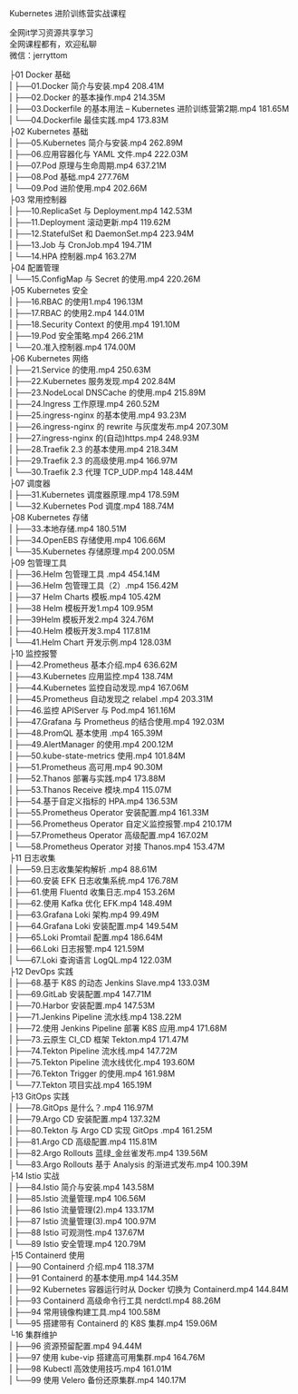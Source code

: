 Kubernetes 进阶训练营实战课程

全网it学习资源共享学习<br>全网课程都有，欢迎私聊<br>微信：jerryttom<br>

├01 Docker 基础<br> | ├──01.Docker 简介与安装.mp4 208.41M<br> | ├──02.Docker 的基本操作.mp4 214.35M<br> | ├──03.Dockerfile 的基本用法 – Kubernetes 进阶训练营第2期.mp4 181.65M<br> | └──04.Dockerfile 最佳实践.mp4 173.83M<br> ├02 Kubernetes 基础<br> | ├──05.Kubernetes 简介与安装.mp4 262.89M<br> | ├──06.应用容器化与 YAML 文件.mp4 222.03M<br> | ├──07.Pod 原理与生命周期.mp4 637.21M<br> | ├──08.Pod 基础.mp4 277.76M<br> | └──09.Pod 进阶使用.mp4 202.66M<br> ├03 常用控制器<br> | ├──10.ReplicaSet 与 Deployment.mp4 142.53M<br> | ├──11.Deployment 滚动更新.mp4 119.62M<br> | ├──12.StatefulSet 和 DaemonSet.mp4 223.94M<br> | ├──13.Job 与 CronJob.mp4 194.71M<br> | └──14.HPA 控制器.mp4 163.27M<br> ├04 配置管理<br> | └──15.ConfigMap 与 Secret 的使用.mp4 220.26M<br> ├05 Kubernetes 安全<br> | ├──16.RBAC 的使用1.mp4 196.13M<br> | ├──17.RBAC 的使用2.mp4 144.01M<br> | ├──18.Security Context 的使用.mp4 191.10M<br> | ├──19.Pod 安全策略.mp4 266.21M<br> | └──20.准入控制器.mp4 174.00M<br> ├06 Kubernetes 网络<br> | ├──21.Service 的使用.mp4 250.63M<br> | ├──22.Kubernetes 服务发现.mp4 202.84M<br> | ├──23.NodeLocal DNSCache 的使用.mp4 215.89M<br> | ├──24.Ingress 工作原理.mp4 260.52M<br> | ├──25.ingress-nginx 的基本使用.mp4 93.23M<br> | ├──26.ingress-nginx 的 rewrite 与灰度发布.mp4 207.30M<br> | ├──27.ingress-nginx 的(自动)https.mp4 248.93M<br> | ├──28.Traefik 2.3 的基本使用.mp4 218.34M<br> | ├──29.Traefik 2.3 的高级使用.mp4 166.97M<br> | └──30.Traefik 2.3 代理 TCP_UDP.mp4 148.44M<br> ├07 调度器<br> | ├──31.Kubernetes 调度器原理.mp4 178.59M<br> | └──32.Kubernetes Pod 调度.mp4 188.74M<br> ├08 Kubernetes 存储<br> | ├──33.本地存储.mp4 180.51M<br> | ├──34.OpenEBS 存储使用.mp4 106.66M<br> | └──35.Kubernetes 存储原理.mp4 200.05M<br> ├09 包管理工具<br> | ├──36.Helm 包管理工具 .mp4 454.14M<br> | ├──36.Helm 包管理工具（2）.mp4 156.42M<br> | ├──37 Helm Charts 模板.mp4 105.42M<br> | ├──38 Helm 模板开发1.mp4 109.95M<br> | ├──39Helm 模板开发2.mp4 324.76M<br> | ├──40.Helm 模板开发3.mp4 117.81M<br> | └──41.Helm Chart 开发示例.mp4 128.03M<br> ├10 监控报警<br> | ├──42.Prometheus 基本介绍.mp4 636.62M<br> | ├──43.Kubernetes 应用监控.mp4 138.74M<br> | ├──44.Kubernetes 监控自动发现.mp4 167.06M<br> | ├──45.Prometheus 自动发现之 relabel .mp4 203.31M<br> | ├──46.监控 APIServer 与 Pod.mp4 161.16M<br> | ├──47.Grafana 与 Prometheus 的结合使用.mp4 192.03M<br> | ├──48.PromQL 基本使用 .mp4 165.39M<br> | ├──49.AlertManager 的使用.mp4 200.12M<br> | ├──50.kube-state-metrics 使用.mp4 101.84M<br> | ├──51.Prometheus 高可用.mp4 90.30M<br> | ├──52.Thanos 部署与实践.mp4 173.88M<br> | ├──53.Thanos Receive 模块.mp4 115.07M<br> | ├──54.基于自定义指标的 HPA.mp4 136.53M<br> | ├──55.Prometheus Operator 安装配置.mp4 161.33M<br> | ├──56.Prometheus Operator 自定义监控报警.mp4 210.17M<br> | ├──57.Prometheus Operator 高级配置.mp4 167.02M<br> | └──58.Prometheus Operator 对接 Thanos.mp4 153.47M<br> ├11 日志收集<br> | ├──59.日志收集架构解析 .mp4 88.61M<br> | ├──60.安装 EFK 日志收集系统.mp4 176.78M<br> | ├──61.使用 Fluentd 收集日志.mp4 153.26M<br> | ├──62.使用 Kafka 优化 EFK.mp4 148.49M<br> | ├──63.Grafana Loki 架构.mp4 99.49M<br> | ├──64.Grafana Loki 安装配置.mp4 149.54M<br> | ├──65.Loki Promtail 配置.mp4 186.64M<br> | ├──66.Loki 日志报警.mp4 121.59M<br> | └──67.Loki 查询语言 LogQL.mp4 122.03M<br> ├12 DevOps 实践<br> | ├──68.基于 K8S 的动态 Jenkins Slave.mp4 133.03M<br> | ├──69.GitLab 安装配置.mp4 147.71M<br> | ├──70.Harbor 安装配置.mp4 147.53M<br> | ├──71.Jenkins Pipeline 流水线.mp4 138.22M<br> | ├──72.使用 Jenkins Pipeline 部署 K8S 应用.mp4 171.68M<br> | ├──73.云原生 CI_CD 框架 Tekton.mp4 171.47M<br> | ├──74.Tekton Pipeline 流水线.mp4 147.72M<br> | ├──75.Tekton Pipeline 流水线优化.mp4 193.60M<br> | ├──76.Tekton Trigger 的使用.mp4 161.98M<br> | └──77.Tekton 项目实战.mp4 165.19M<br> ├13 GitOps 实践<br> | ├──78.GitOps 是什么？.mp4 116.97M<br> | ├──79.Argo CD 安装配置.mp4 137.32M<br> | ├──80.Tekton 与 Argo CD 实现 GitOps .mp4 161.25M<br> | ├──81.Argo CD 高级配置.mp4 115.81M<br> | ├──82.Argo Rollouts 蓝绿_金丝雀发布.mp4 139.56M<br> | └──83.Argo Rollouts 基于 Analysis 的渐进式发布.mp4 100.39M<br> ├14 Istio 实战<br> | ├──84.Istio 简介与安装.mp4 143.58M<br> | ├──85.Istio 流量管理.mp4 106.56M<br> | ├──86 Istio 流量管理(2).mp4 133.17M<br> | ├──87 Istio 流量管理(3).mp4 100.97M<br> | ├──88 Istio 可观测性.mp4 137.67M<br> | └──89 Istio 安全管理.mp4 120.79M<br> ├15 Containerd 使用<br> | ├──90 Containerd 介绍.mp4 118.37M<br> | ├──91 Containerd 的基本使用.mp4 144.35M<br> | ├──92 Kubernetes 容器运行时从 Docker 切换为 Containerd.mp4 144.84M<br> | ├──93 Containerd 高级命令行工具 nerdctl.mp4 88.26M<br> | ├──94 常用镜像构建工具.mp4 100.58M<br> | └──95 搭建带有 Containerd 的 K8S 集群.mp4 159.06M<br> └16 集群维护<br> | ├──96 资源预留配置.mp4 94.44M<br> | ├──97 使用 kube-vip 搭建高可用集群.mp4 164.76M<br> | ├──98 Kubectl 高效使用技巧.mp4 161.01M<br> | └──99 使用 Velero 备份还原集群.mp4 140.17M